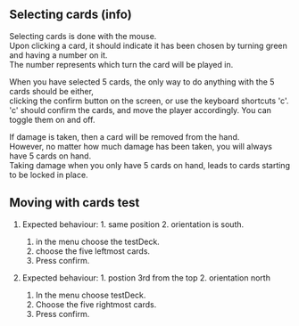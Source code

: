 ## Selecting cards (info)
Selecting cards is done with the mouse.\
Upon clicking a card, it should indicate it has been chosen by turning green and having a number on it.\
The number represents which turn the card will be played in.

When you have selected 5 cards, the only way to do anything with the 5 cards should be either,\
clicking the confirm button on the screen, or use the keyboard shortcuts 'c'.\
'c' should confirm the cards, and move the player accordingly. You can toggle them on and off.

If damage is taken, then a card will be removed from the hand.\
However, no matter how much damage has been taken, you will always have 5 cards on hand.\
Taking damage when you only have 5 cards on hand, leads to cards starting to be locked in place.

## Moving with cards test

1. Expected behaviour: 1. same position 2. orientation is south.
    1. in the menu choose the testDeck.
    2. choose the five leftmost cards.
    3. Press confirm.

2. Expected behaviour: 1. postion 3rd from the top 2. orientation north
    1. In the menu choose testDeck.
    2. Choose the five rightmost cards.
    3. Press confirm.
